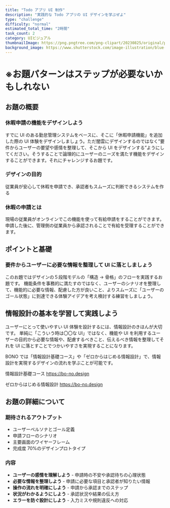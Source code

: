 ```yaml
---
title: "Todo アプリ UI 制作"
description: "実践的な Todo アプリの UI デザインを学ぶぜよ"
type: "challenge"
difficulty: "normal"
estimated_total_time: "2時間"
task_count: 2
category: UIビジュアル
thumbnailImage: https://png.pngtree.com/png-clipart/20230825/original/pngtree-custom-home-screen-user-interface-mobile-app-realistic-picture-image_8699042.png
background_image: https://www.shutterstock.com/image-illustration/blue-backgroundimage-260nw-629750951.jpg
---
```


# ※お題パターンはステップが必要ないかもしれない

## お題の概要

### 休暇申請の機能をデザインしよう

すでに UI のある勤怠管理システムをベースに、そこに「休暇申請機能」を追加した際の UI 体験をデザインしましょう。ただ闇雲にデザインするのではなく”要件からユーザーの要望や感情を整理して、そこから UI をデザインする”ようにしてください。そうすることで論理的にユーザーのニーズを満たす機能をデザインすることができます。それにチャレンジするお題です。

### デザインの目的

従業員が安心して休暇を申請でき、承認者もスムーズに判断できるシステムを作る

### 休暇の申請とは

現場の従業員がオンラインでこの機能を使って有給申請をすることができます。
申請した後に、管理側の従業員から承認されることで有給を受理することができます。

## ポイントと基礎

### 要件からユーザーに必要な情報を整理して UI に落としましょう

このお題ではデザインの５段階モデルの「構造 → 骨格」のフローを実践するお題です。
機能条件を事務的に満たすのではなく、ユーザーのシナリオを整理して、機能的に必要な情報、配慮した方が良いこと、よりスムーズに「ユーザーのゴール状態」に到達できる体験アイデアを考え検討する練習をしましょう。

## 情報設計の基本を学習して実践しよう

ユーザーにとって使いやすい UI 体験を設計するには、情報設計のきほんが大切です。
単純に「こういう時は〇〇な UI」ではなく、機能や UI を利用するユーザーの目的から必要な情報や、配慮するべきこと、伝えるべき情報を整理してそれを UI に落とすことでつかいやすさを実現することになります。

BONO では「情報設計基礎コース」や「ゼロからはじめる情報設計」で、情報設計を実現するデザインの流れを学ぶことが可能です。

情報設計基礎コース
https://bo-no.design

ゼロからはじめる情報設計
https://bo-no.design

## お題の詳細について

### 期待されるアウトプット

- ユーザーペルソナとゴール定義
- 申請フローのシナリオ
- 主要画面のワイヤーフレーム
- 完成度 70%のデザインプロトタイプ

### 内容

- **ユーザーの感情を理解しよう** - 申請時の不安や承認待ちの心理状態
- **必要な情報を整理しよう** - 申請に必要な項目と承認者が知りたい情報
- **操作の流れを明確にしよう** - 申請から承認までのステップ
- **状況がわかるようにしよう** - 承認状況や結果の伝え方
- **エラーを防ぐ設計にしよう** - 入力ミスや規則違反への対応

